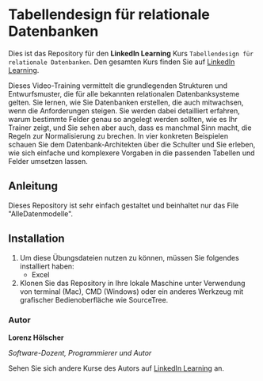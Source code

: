 # Tabellendesign für relationale Datenbanken
Dies ist das Repository für den **LinkedIn Learning** Kurs `Tabellendesign für relationale Datenbanken`. Den gesamten Kurs finden Sie auf [LinkedIn Learning](https://www.linkedin.com/learning/tabellendesign-fur-relationale-datenbanken).

Dieses Video-Training vermittelt die grundlegenden Strukturen und Entwurfsmuster, die für alle bekannten relationalen Datenbanksysteme gelten. Sie lernen, wie Sie Datenbanken erstellen, die auch mitwachsen, wenn die Anforderungen steigen. Sie werden dabei detailliert erfahren, warum bestimmte Felder genau so angelegt werden sollten, wie es Ihr Trainer zeigt, und Sie sehen aber auch, dass es manchmal Sinn macht, die Regeln zur Normalisierung zu brechen. In vier konkreten Beispielen schauen Sie dem Datenbank-Architekten über die Schulter und Sie erleben, wie sich einfache und komplexere Vorgaben in die passenden Tabellen und Felder umsetzen lassen.

## Anleitung

Dieses Repository ist sehr einfach gestaltet und beinhaltet nur das File "AlleDatenmodelle".

## Installation
1. Um diese Übungsdateien nutzen zu können, müssen Sie folgendes installiert haben:
	- Excel
2. Klonen Sie das Repository in Ihre lokale Maschine unter Verwendung von terminal (Mac), CMD (Windows) oder ein anderes Werkzeug mit grafischer Bedienoberfläche wie SourceTree.

### Autor

**Lorenz Hölscher**

_Software-Dozent, Programmierer und Autor_

Sehen Sie sich andere Kurse des Autors auf [LinkedIn Learning](https://www.linkedin.com/learning/instructors/lorenz-holscher?u=104) an.
